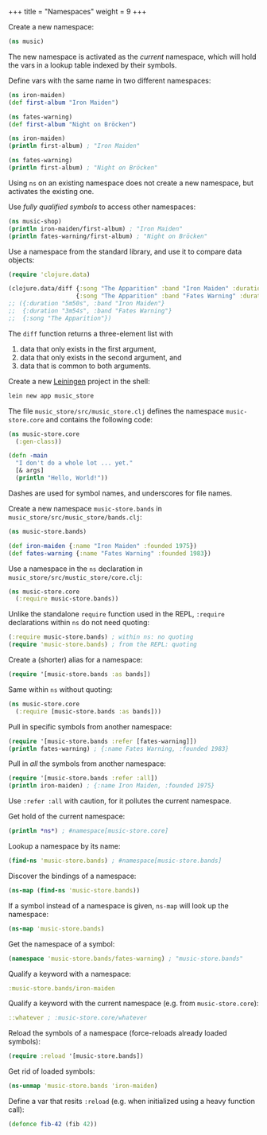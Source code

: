+++
title = "Namespaces"
weight = 9
+++

Create a new namespace:

```clojure
(ns music)
```

The new namespace is activated as the _current_ namespace, which will
hold the vars in a lookup table indexed by their symbols.

Define vars with the same name in two different namespaces:

```clojure
(ns iron-maiden)
(def first-album "Iron Maiden")

(ns fates-warning)
(def first-album "Night on Bröcken")

(ns iron-maiden)
(println first-album) ; "Iron Maiden"

(ns fates-warning)
(println first-album) ; "Night on Bröcken"
```

Using `ns` on an existing namespace does not create a new namespace,
but activates the existing one.

Use _fully qualified symbols_ to access other namespaces:

```clojure
(ns music-shop)
(println iron-maiden/first-album) ; "Iron Maiden"
(println fates-warning/first-album) ; "Night on Bröcken"
```

Use a namespace from the standard library, and use it to compare data
objects:

```clojure
(require 'clojure.data)

(clojure.data/diff {:song "The Apparition" :band "Iron Maiden" :duration "5m50s"}
                   {:song "The Apparition" :band "Fates Warning" :duration "3m54s"})
;; ({:duration "5m50s", :band "Iron Maiden"}
;;  {:duration "3m54s", :band "Fates Warning"}
;;  {:song "The Apparition"})
```

The `diff` function returns a three-element list with

1. data that only exists in the first argument,
2. data that only exists in the second argument, and
3. data that is common to both arguments.

Create a new [Leiningen](https://leiningen.org/) project in the shell:

```sh
lein new app music_store
```

The file `music_store/src/music_store.clj` defines the namespace
`music-store.core` and contains the following code:

```clojure
(ns music-store.core
  (:gen-class))

(defn -main
  "I don't do a whole lot ... yet."
  [& args]
  (println "Hello, World!"))
```

Dashes are used for symbol names, and underscores for file names.

Create a new namespace `music-store.bands` in `music_store/src/music_store/bands.clj`:

```clojure
(ns music-store.bands)

(def iron-maiden {:name "Iron Maiden" :founded 1975})
(def fates-warning {:name "Fates Warning" :founded 1983})
```

Use a namespace in the `ns` declaration in `music_store/src/mustic_store/core.clj`:

```clojure
(ns music-store.core
  (:require music-store.bands))
```

Unlike the standalone `require` function used in the REPL, `:require`
declarations within `ns` do not need quoting:

```clojure
(:require music-store.bands) ; within ns: no quoting
(require 'music-store.bands) ; from the REPL: quoting
```

Create a (shorter) alias for a namespace:

```clojure
(require '[music-store.bands :as bands])
```

Same within `ns` without quoting:

```clojure
(ns music-store.core
  (:require [music-store.bands :as bands]))
```

Pull in specific symbols from another namespace:

```clojure
(require '[music-store.bands :refer [fates-warning]])
(println fates-warning) ; {:name Fates Warning, :founded 1983}
```

Pull in _all_ the symbols from another namespace:

```clojure
(require '[music-store.bands :refer :all])
(println iron-maiden) ; {:name Iron Maiden, :founded 1975}
```

Use `:refer :all` with caution, for it pollutes the current namespace.

Get hold of the current namespace:

```clojure
(println *ns*) ; #namespace[music-store.core]
```

Lookup a namespace by its name:

```clojure
(find-ns 'music-store.bands) ; #namespace[music-store.bands]
```

Discover the bindings of a namespace:

```clojure
(ns-map (find-ns 'music-store.bands))
```

If a symbol instead of a namespace is given, `ns-map` will look up the namespace:

```clojure
(ns-map 'music-store.bands)
```

Get the namespace of a symbol:

```clojure
(namespace 'music-store.bands/fates-warning) ; "music-store.bands"
```

Qualify a keyword with a namespace:

```clojure
:music-store.bands/iron-maiden
```

Qualify a keyword with the current namespace (e.g. from `music-store.core`):

```clojure
::whatever ; :music-store.core/whatever
```

Reload the symbols of a namespace (force-reloads already loaded symbols):

```clojure
(require :reload '[music-store.bands])
```

Get rid of loaded symbols:

```clojure
(ns-unmap 'music-store.bands 'iron-maiden)
```

Define a var that resits `:reload` (e.g. when initialized using a heavy function call):

```clojure
(defonce fib-42 (fib 42))
```